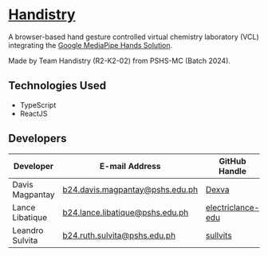 # [Handistry](https://electriclance-edu.github.io/handistry/)

A browser-based hand gesture controlled virtual chemistry laboratory (VCL) integrating the [Google MediaPipe Hands Solution](https://google.github.io/mediapipe/solutions/hands.html).

Made by Team Handistry (R2-K2-02) from PSHS-MC (Batch 2024).

## Technologies Used
- TypeScript
- ReactJS

## Developers
|Developer|E-mail Address|GitHub Handle|
|-----------|----------------|---------------|
|Davis Magpantay|b24.davis.magpantay@pshs.edu.ph|[Dexva](https://github.com/Dexva)|
|Lance Libatique|b24.lance.libatique@pshs.edu.ph|[electriclance-edu](https://github.com/electriclance-edu)|
|Leandro Sulvita|b24.ruth.sulvita@pshs.edu.ph|[sullvits](https://github.com/sullvits)| 